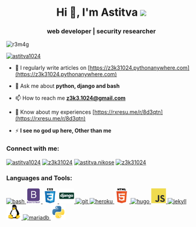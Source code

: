 <h1 align="center">Hi 👋, I'm Astitva <img src="https://c.tenor.com/a-ff8lOjoQ0AAAAC/summer-lazy.gif" width=50></h1>
<h3 align="center">web developer | security researcher</h3>

<p align="left"> <img src="https://komarev.com/ghpvc/?username=r3m4g&label=View%20Count&color=06d6a0&style=flat" alt="r3m4g" /> </p>

<p align="left"> <a href="https://twitter.com/astitva1024" target="blank"><img src="https://img.shields.io/twitter/follow/astitva1024?logo=twitter&style=for-the-badge" alt="astitva1024" /></a> </p>

- 📝 I regularly write articles on [https://z3k31024.pythonanywhere.com](https://z3k31024.pythonanywhere.com)

- 💬 Ask me about **python, django and bash**

- 📫 How to reach me **z3k3.1024@gmail.com**

- 📄 Know about my experiences [https://rxresu.me/r/8d3qtn](https://rxresu.me/r/8d3qtn)

- ⚡ **I see no god up here, Other than me**

<h3 align="left">Connect with me:</h3>
<p align="left">
<a href="https://twitter.com/astitva1024" target="blank"><img align="center" src="https://raw.githubusercontent.com/rahuldkjain/github-profile-readme-generator/master/src/images/icons/Social/twitter.svg" alt="astitva1024" height="30" width="40" /></a>
<a href="https://linkedin.com/in/z3k31024" target="blank"><img align="center" src="https://raw.githubusercontent.com/rahuldkjain/github-profile-readme-generator/master/src/images/icons/Social/linked-in-alt.svg" alt="z3k31024" height="30" width="40" /></a>
<a href="https://fb.com/astitva.nikose" target="blank"><img align="center" src="https://raw.githubusercontent.com/rahuldkjain/github-profile-readme-generator/master/src/images/icons/Social/facebook.svg" alt="astitva.nikose" height="30" width="40" /></a>
<a href="https://instagram.com/z3k31024" target="blank"><img align="center" src="https://raw.githubusercontent.com/rahuldkjain/github-profile-readme-generator/master/src/images/icons/Social/instagram.svg" alt="z3k31024" height="30" width="40" /></a>
</p>

<h3 align="left">Languages and Tools:</h3>
<p align="left"> <a href="https://www.gnu.org/software/bash/" target="_blank"> <img src="https://www.vectorlogo.zone/logos/gnu_bash/gnu_bash-icon.svg" alt="bash" width="40" height="40"/> </a> <a href="https://getbootstrap.com" target="_blank"> <img src="https://raw.githubusercontent.com/devicons/devicon/master/icons/bootstrap/bootstrap-plain-wordmark.svg" alt="bootstrap" width="40" height="40"/> </a> <a href="https://www.w3schools.com/css/" target="_blank"> <img src="https://raw.githubusercontent.com/devicons/devicon/master/icons/css3/css3-original-wordmark.svg" alt="css3" width="40" height="40"/> </a> <a href="https://www.djangoproject.com/" target="_blank"> <img src="https://raw.githubusercontent.com/devicons/devicon/master/icons/django/django-original.svg" alt="django" width="40" height="40"/> </a> <a href="https://git-scm.com/" target="_blank"> <img src="https://www.vectorlogo.zone/logos/git-scm/git-scm-icon.svg" alt="git" width="40" height="40"/> </a> <a href="https://heroku.com" target="_blank"> <img src="https://www.vectorlogo.zone/logos/heroku/heroku-icon.svg" alt="heroku" width="40" height="40"/> </a> <a href="https://www.w3.org/html/" target="_blank"> <img src="https://raw.githubusercontent.com/devicons/devicon/master/icons/html5/html5-original-wordmark.svg" alt="html5" width="40" height="40"/> </a> <a href="https://gohugo.io/" target="_blank"> <img src="https://api.iconify.design/logos-hugo.svg" alt="hugo" width="40" height="40"/> </a> <a href="https://developer.mozilla.org/en-US/docs/Web/JavaScript" target="_blank"> <img src="https://raw.githubusercontent.com/devicons/devicon/master/icons/javascript/javascript-original.svg" alt="javascript" width="40" height="40"/> </a> <a href="https://jekyllrb.com/" target="_blank"> <img src="https://www.vectorlogo.zone/logos/jekyllrb/jekyllrb-icon.svg" alt="jekyll" width="40" height="40"/> </a> <a href="https://www.linux.org/" target="_blank"> <img src="https://raw.githubusercontent.com/devicons/devicon/master/icons/linux/linux-original.svg" alt="linux" width="40" height="40"/> </a> <a href="https://mariadb.org/" target="_blank"> <img src="https://www.vectorlogo.zone/logos/mariadb/mariadb-icon.svg" alt="mariadb" width="40" height="40"/> </a> <a href="https://www.python.org" target="_blank"> <img src="https://raw.githubusercontent.com/devicons/devicon/master/icons/python/python-original.svg" alt="python" width="40" height="40"/> </a> </p>

